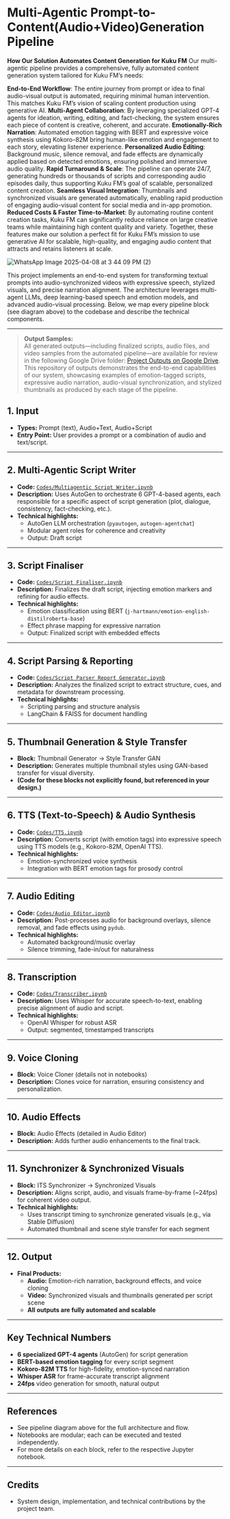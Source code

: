 # Multi-Agentic Prompt-to-Content(Audio+Video)Generation Pipeline

**How Our Solution Automates Content Generation for Kuku FM**
Our multi-agentic pipeline provides a comprehensive, fully automated content generation system tailored for Kuku FM’s needs:

**End-to-End Workflow**: The entire journey from prompt or idea to final audio-visual output is automated, requiring minimal human intervention. This matches Kuku FM’s vision of scaling content production using generative AI.
**Multi-Agent Collaboration**: By leveraging specialized GPT-4 agents for ideation, writing, editing, and fact-checking, the system ensures each piece of content is creative, coherent, and accurate.
**Emotionally-Rich Narration**: Automated emotion tagging with BERT and expressive voice synthesis using Kokoro-82M bring human-like emotion and engagement to each story, elevating listener experience.
**Personalized Audio Editing**: Background music, silence removal, and fade effects are dynamically applied based on detected emotions, ensuring polished and immersive audio quality.
**Rapid Turnaround & Scale**: The pipeline can operate 24/7, generating hundreds or thousands of scripts and corresponding audio episodes daily, thus supporting Kuku FM’s goal of scalable, personalized content creation.
**Seamless Visual Integration**: Thumbnails and synchronized visuals are generated automatically, enabling rapid production of engaging audio-visual content for social media and in-app promotion.
**Reduced Costs & Faster Time-to-Market**: By automating routine content creation tasks, Kuku FM can significantly reduce reliance on large creative teams while maintaining high content quality and variety.
Together, these features make our solution a perfect fit for Kuku FM’s mission to use generative AI for scalable, high-quality, and engaging audio content that attracts and retains listeners at scale.


![WhatsApp Image 2025-04-08 at 3 44 09 PM (2)](https://github.com/user-attachments/assets/cea709c7-cd75-4e41-86f7-a7ed76f2de21)



This project implements an end-to-end system for transforming textual prompts into audio-synchronized videos with expressive speech, stylized visuals, and precise narration alignment. The architecture leverages multi-agent LLMs, deep learning-based speech and emotion models, and advanced audio-visual processing. Below, we map every pipeline block (see diagram above) to the codebase and describe the technical components.

---

> **Output Samples:**  
All generated outputs—including finalized scripts, audio files, and video samples from the automated pipeline—are available for review in the following Google Drive folder: [Project Outputs on Google Drive](https://drive.google.com/drive/folders/1pYmqrKBPigrozc9iqW0ZCftgiU7IyKNa).  
This repository of outputs demonstrates the end-to-end capabilities of our system, showcasing examples of emotion-tagged scripts, expressive audio narration, audio-visual synchronization, and stylized thumbnails as produced by each stage of the pipeline.

## 1. Input

- **Types:** Prompt (text), Audio+Text, Audio+Script
- **Entry Point:** User provides a prompt or a combination of audio and text/script.

---

## 2. Multi-Agentic Script Writer

- **Code:** [`Codes/Multiagentic Script Writer.ipynb`](Codes/Multiagentic%20Script%20Writer.ipynb)
- **Description:** Uses AutoGen to orchestrate 6 GPT-4-based agents, each responsible for a specific aspect of script generation (plot, dialogue, consistency, fact-checking, etc.).
- **Technical highlights:**
    - AutoGen LLM orchestration (`pyautogen`, `autogen-agentchat`)
    - Modular agent roles for coherence and creativity
    - Output: Draft script

---

## 3. Script Finaliser

- **Code:** [`Codes/Script Finaliser.ipynb`](Codes/Script%20Finaliser.ipynb)
- **Description:** Finalizes the draft script, injecting emotion markers and refining for audio effects.
- **Technical highlights:**
    - Emotion classification using BERT (`j-hartmann/emotion-english-distilroberta-base`)
    - Effect phrase mapping for expressive narration
    - Output: Finalized script with embedded effects

---

## 4. Script Parsing & Reporting

- **Code:** [`Codes/Script Parser Report Generator.ipynb`](Codes/Script%20Parser%20Report%20Generator.ipynb)
- **Description:** Analyzes the finalized script to extract structure, cues, and metadata for downstream processing.
- **Technical highlights:**
    - Scripting parsing and structure analysis
    - LangChain & FAISS for document handling

---

## 5. Thumbnail Generation & Style Transfer

- **Block:** Thumbnail Generator → Style Transfer GAN
- **Description:** Generates multiple thumbnail styles using GAN-based transfer for visual diversity.
- **(Code for these blocks not explicitly found, but referenced in your design.)**

---

## 6. TTS (Text-to-Speech) & Audio Synthesis

- **Code:** [`Codes/TTS.ipynb`](Codes/TTS.ipynb)
- **Description:** Converts script (with emotion tags) into expressive speech using TTS models (e.g., Kokoro-82M, OpenAI TTS).
- **Technical highlights:**
    - Emotion-synchronized voice synthesis
    - Integration with BERT emotion tags for prosody control

---

## 7. Audio Editing

- **Code:** [`Codes/Audio Editor.ipynb`](Codes/Audio%20Editor.ipynb)
- **Description:** Post-processes audio for background overlays, silence removal, and fade effects using `pydub`.
- **Technical highlights:**
    - Automated background/music overlay
    - Silence trimming, fade-in/out for naturalness

---

## 8. Transcription

- **Code:** [`Codes/Transcriber.ipynb`](Codes/Transcriber.ipynb)
- **Description:** Uses Whisper for accurate speech-to-text, enabling precise alignment of audio and script.
- **Technical highlights:**
    - OpenAI Whisper for robust ASR
    - Output: segmented, timestamped transcripts

---

## 9. Voice Cloning

- **Block:** Voice Cloner (details not in notebooks)
- **Description:** Clones voice for narration, ensuring consistency and personalization.

---

## 10. Audio Effects

- **Block:** Audio Effects (detailed in Audio Editor)
- **Description:** Adds further audio enhancements to the final track.

---

## 11. Synchronizer & Synchronized Visuals

- **Block:** ITS Synchronizer → Synchronized Visuals
- **Description:** Aligns script, audio, and visuals frame-by-frame (~24fps) for coherent video output.
- **Technical highlights:**
    - Uses transcript timing to synchronize generated visuals (e.g., via Stable Diffusion)
    - Automated thumbnail and scene style transfer for each segment

---

## 12. Output

- **Final Products:**
    - **Audio:** Emotion-rich narration, background effects, and voice cloning
    - **Video:** Synchronized visuals and thumbnails generated per script scene
    - **All outputs are fully automated and scalable**

---

## Key Technical Numbers

- **6 specialized GPT-4 agents** (AutoGen) for script generation
- **BERT-based emotion tagging** for every script segment
- **Kokoro-82M TTS** for high-fidelity, emotion-synced narration
- **Whisper ASR** for frame-accurate transcript alignment
- **24fps** video generation for smooth, natural output

---

## References

- See pipeline diagram above for the full architecture and flow.
- Notebooks are modular; each can be executed and tested independently.
- For more details on each block, refer to the respective Jupyter notebook.

---

## Credits

- System design, implementation, and technical contributions by the project team.
